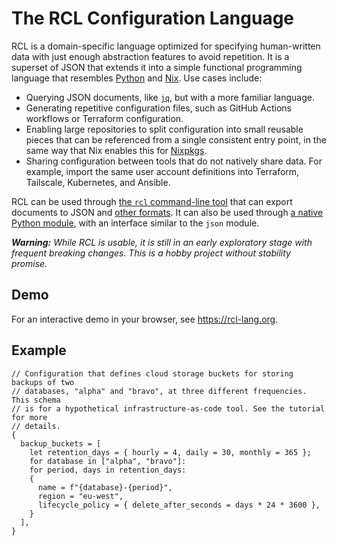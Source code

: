 # The RCL Configuration Language

RCL is a domain-specific language optimized for specifying human-written data
with just enough abstraction features to avoid repetition. It is a superset
of <abbr>JSON</abbr> that extends it into a simple functional programming
language that resembles [Python][python] and [Nix][nix]. Use cases include:

 * Querying <abbr>JSON</abbr> documents, like [`jq`][jq], but with a more
   familiar language.
 * Generating repetitive configuration files, such as GitHub Actions workflows
   or Terraform configuration.
 * Enabling large repositories to split configuration into small reusable pieces
   that can be referenced from a single consistent entry point, in the same way
   that Nix enables this for [Nixpkgs][nixpkgs].
 * Sharing configuration between tools that do not natively share data. For
   example, import the same user account definitions into Terraform, Tailscale,
   Kubernetes, and Ansible.

RCL can be used through [the `rcl` command-line tool][rcl] that can export
documents to <abbr>JSON</abbr> and [other formats][output]. It can also be used
through [a native Python module][pythonm], with an interface similar to the
`json` module.

[jq]:      https://jqlang.github.io/jq/manual/
[nix]:     https://nixos.org/manual/nix/stable/language/
[nixpkgs]: https://github.com/nixos/nixpkgs
[output]:  rcl_evaluate.md#-f-format-format
[python]:  https://www.python.org/
[pythonm]: python_bindings.md
[rcl]:     rcl.md

_**Warning:** While RCL is usable, it is still in an early exploratory stage
with frequent breaking changes. This is a hobby project without stability
promise._

## Demo

For an interactive demo in your browser, see <https://rcl-lang.org>.

## Example

```rcl
// Configuration that defines cloud storage buckets for storing backups of two
// databases, "alpha" and "bravo", at three different frequencies. This schema
// is for a hypothetical infrastructure-as-code tool. See the tutorial for more
// details.
{
  backup_buckets = [
    let retention_days = { hourly = 4, daily = 30, monthly = 365 };
    for database in ["alpha", "bravo"]:
    for period, days in retention_days:
    {
      name = f"{database}-{period}",
      region = "eu-west",
      lifecycle_policy = { delete_after_seconds = days * 24 * 3600 },
    }
  ],
}
```
